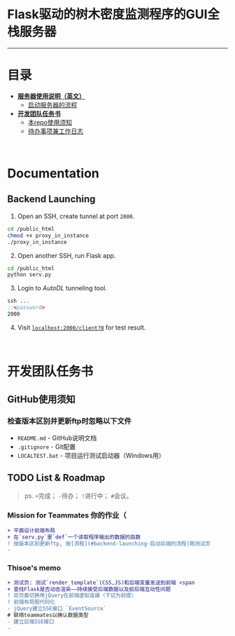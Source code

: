 <h1>Flask驱动的树木密度监测程序的GUI全栈服务器</h1>
<hr>

# 目录
- **[服务器使用说明（英文）](#documentation)**
  - [启动服务器的流程](#backend-launching)
- **[开发团队任务书](#开发团队任务书)**
  - [本repo使用须知](#github使用须知)
  - [待办事项兼工作日志](#todo-list--roadmap)



<br>

# Documentation

## Backend Launching

1. Open an SSH, create tunnel at port `2000`.
```bash
cd /public_html
chmod +x proxy_in_instance
./proxy_in_instance
```

2. Open another SSH, run Flask app.
```bash
cd /public_html
python serv.py
```

3. Login to _AutoDL_ tunneling tool.
```bat
ssh ...
::<password>
2000
```

4. Visit [`localhost:2000/client?0`](http://localhost:2000/client?0) for test result.



<br>

# 开发团队任务书

## GitHub使用须知

### 检查版本区别并更新ftp时忽略以下文件
- `README.md` - GitHub说明文档
- `.gitignore` - Git配置
- `LOCALTEST.bat` - 项目运行测试启动器（Windows用）


## TODO List & Roadmap

> ps.
> `+`完成； `-`待办； `!`进行中； `#`会议。

### Mission for Teammates 你的作业（
```diff
+ 平面设计前端布局
+ 在`serv.py`里`def`一个读取程序输出的数据的函数
! 按版本区别更新ftp, 按[流程](#backend-launching-启动后端的流程)跑测试页
-

```

### Thisoe's memo
```diff
+ 测试页: 测试`render_template`(CSS,JS)和后端变量发送到前端 <span
+ 查找Flask是否动态渲染——持续接受后端数据以及前后端互动性问题
! 双页面切换用jQuery在前端虚拟连接（下记为前提）
! 前端布局图代码化
- jQuery建立SSE接口 `EventSource`
# 联络teammates以确认数据类型
- 建立后端SSE接口
-

```


